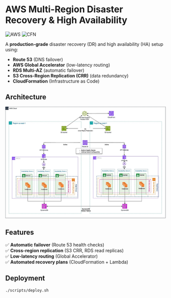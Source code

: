 # AWS Multi-Region Disaster Recovery & High Availability

![AWS](https://img.shields.io/badge/AWS-Cloud-blue?logo=amazon-aws)
![CFN](https://img.shields.io/badge/IaC-CloudFormation-orange)

A **production-grade** disaster recovery (DR) and high availability (HA) setup using:
- **Route 53** (DNS failover)
- **AWS Global Accelerator** (low-latency routing)
- **RDS Multi-AZ** (automatic failover)
- **S3 Cross-Region Replication (CRR)** (data redundancy)
- **CloudFormation** (Infrastructure as Code)

## **Architecture**
![DR Architecture](./docs/architecture/dr-architecture.png)

## **Features**
✅ **Automatic failover** (Route 53 health checks)  
✅ **Cross-region replication** (S3 CRR, RDS read replicas)  
✅ **Low-latency routing** (Global Accelerator)  
✅ **Automated recovery plans** (CloudFormation + Lambda)  

## **Deployment**
```bash
./scripts/deploy.sh

